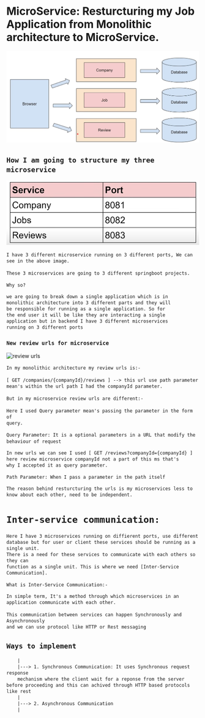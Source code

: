 # MicroService: Resturcturing my Job Application from Monolithic architecture to MicroService.

![MicroService](image.png)

## ``` How I am going to structure my three microservice ```
![Port](image-1.png)

    I have 3 different microservice running on 3 different ports, We can see in the above image.

    These 3 microservices are going to 3 different springboot projects.

``` Why so? ```

    we are going to break down a single application which is in
    monolithic architecture into 3 different parts and they will
    be responsible for running as a single application. So for 
    the end user it will be like they are interacting a single
    application but in backend I have 3 different microservices
    running on 3 different ports

### ``` New review urls for microservice ```

![review urls](image-2.png)

    In my monolithic architecture my review urls is:- 
    
    [ GET /companies/{companyId}/reviews ] --> this url use path parameter
    mean's within the url path I had the companyId parameter.

    But in my microservice review urls are different:-

    Here I used Query parameter mean's passing the parameter in the form of
    query.
``` Query Parameter: It is a optional parameters in a URL that modify the behaviour of request ```  

    In new urls we can see I used [ GET /reviews?companyId={companyId} ]
    here review microservice companyId not a part of this ms that's
    why I accepted it as query parameter.

``` Path Parameter: When I pass a parameter in the path itself ```



    The reason behind resturcturing the urls is my microservices less to know about each other, need to be independent.

    
# ``` Inter-service communication: ```
    Here I have 3 microservices running on diffierent ports, use different database but for user or client these services should be running as a single unit.
    There is a need for these services to communicate with each others so they can
    function as a single unit. This is where we need [Inter-Service Communication].

``` What is Inter-Service Communication:- ```

    In simple term, It's a method through which microservices in an application communicate with each other.

    This communication between services can happen Synchronously and Asynchronously
    and we can use protocol like HTTP or Rest messaging

## ```Ways to implement ```
        |
        |---> 1. Synchronous Communication: It uses Synchronous request response      
        mechanism where the client wait for a reponse from the server before proceeding and this can achived through HTTP based protocols like rest
        |
        |---> 2. Asynchronous Communication
        |